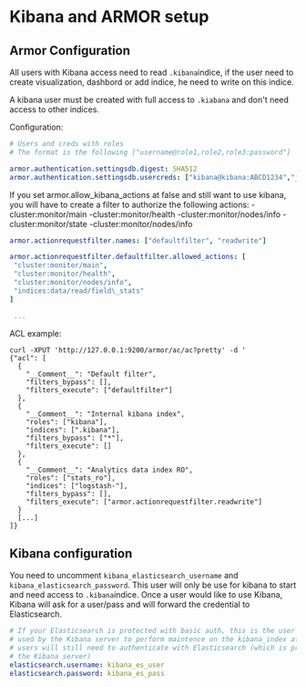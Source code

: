 # Kibana and ARMOR setup

## Armor Configuration
All users with Kibana access need to read `.kibana`indice, if the user need to create visualization, dashbord or add indice, he need to write on this indice.

A kibana user must be created with full access to `.kiabana` and don't need access to other indices.

Configuration:

```YAML
# Users and creds with roles 
# The format is the following ["username@role1,role2,role3:password"]

armor.authentication.settingsdb.digest: SHA512
armor.authentication.settingsdb.usercreds: ["kibana@kibana:ABCD1234","julien@kibana,stats_ro:ABCD1234"]...

```

If you set armor.allow\_kibana\_actions at false and still want to use kibana, you will have to create a filter to authorize the following actions:
 -cluster:monitor/main
 -cluster:monitor/health
 -cluster:monitor/nodes/info
 -cluster:monitor/state
 -cluster:monitor/nodes/info

```YAML
armor.actionrequestfilter.names: ["defaultfilter", "readwrite"]

armor.actionrequestfilter.defaultfilter.allowed_actions: [
 "cluster:monitor/main",
 "cluster:monitor/health",
 "cluster:monitor/nodes/info",
 "indices:data/read/field\_stats"
]

 ...

```

ACL example:

```
curl -XPUT 'http://127.0.0.1:9200/armor/ac/ac?pretty' -d '
{"acl": [
  {
    "__Comment__": "Default filter",
    "filters_bypass": [],
    "filters_execute": ["defaultfilter"]
  },
  {
    "__Comment__": "Internal kibana index",
    "roles": ["kibana"],
    "indices": [".kibana"],
    "filters_bypass": ["*"],
    "filters_execute": []
  },
  {
    "__Comment__": "Analytics data index RO",
    "roles": ["stats_ro"],
    "indices": ["logstash-"],
    "filters_bypass": [],
    "filters_execute": ["armor.actionrequestfilter.readwrite"]
  }
  [...]
]}
```

## Kibana configuration
You need to uncomment `kibana_elasticsearch_username` and `kibana_elasticsearch_password`.
This user will only be use for kibana to start and need access to `.kibana`indice. 
Once a user would like to use Kibana, Kibana will ask for a user/pass and will forward the credential to Elasticsearch.

```YAML
# If your Elasticsearch is protected with basic auth, this is the user credentials
# used by the Kibana server to perform maintence on the kibana_index at statup. Your Kibana
# users will still need to authenticate with Elasticsearch (which is proxied thorugh
# the Kibana server)
elasticsearch.username: kibana_es_user
elasticsearch.password: kibana_es_pass
```

